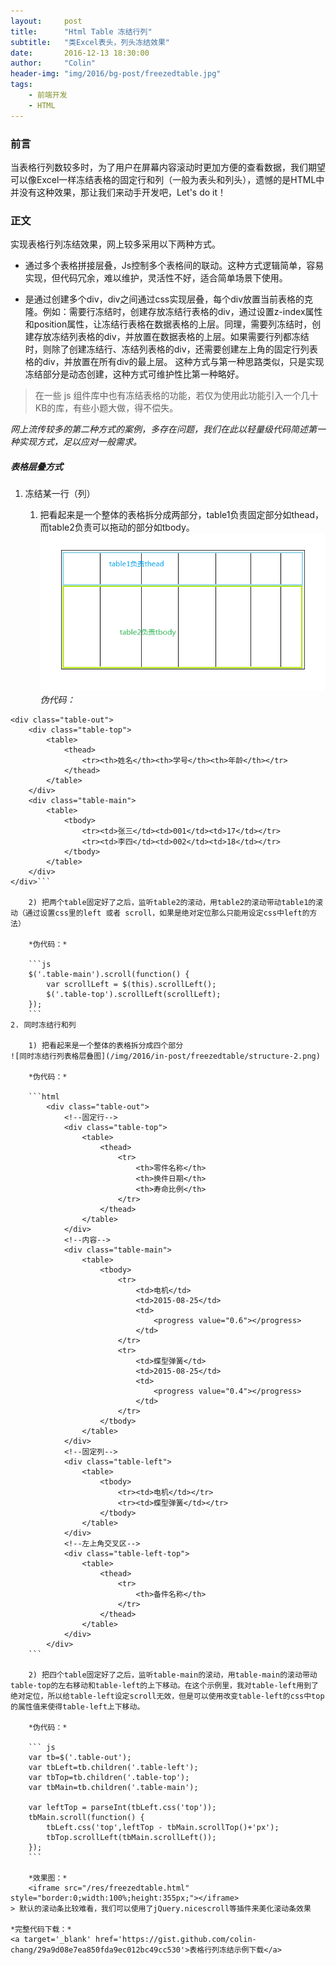 ```yaml
---
layout:     post
title:      "Html Table 冻结行列"
subtitle:   "类Excel表头，列头冻结效果"
date:       2016-12-13 18:30:00
author:     "Colin"
header-img: "img/2016/bg-post/freezedtable.jpg"
tags:
    - 前端开发
    - HTML
---
```


### 前言
当表格行列数较多时，为了用户在屏幕内容滚动时更加方便的查看数据，我们期望可以像Excel一样冻结表格的固定行和列（一般为表头和列头），遗憾的是HTML中并没有这种效果，那让我们来动手开发吧，Let's do it！

### 正文
实现表格行列冻结效果，网上较多采用以下两种方式。

+ 通过多个表格拼接层叠，Js控制多个表格间的联动。这种方式逻辑简单，容易实现，但代码冗余，难以维护，灵活性不好，适合简单场景下使用。

+ 是通过创建多个div，div之间通过css实现层叠，每个div放置当前表格的克隆。例如：需要行冻结时，创建存放冻结行表格的div，通过设置z-index属性和position属性，让冻结行表格在数据表格的上层。同理，需要列冻结时，创建存放冻结列表格的div，并放置在数据表格的上层。如果需要行列都冻结时，则除了创建冻结行、冻结列表格的div，还需要创建左上角的固定行列表格的div，并放置在所有div的最上层。 这种方式与第一种思路类似，只是实现冻结部分是动态创建，这种方式可维护性比第一种略好。

> 在一些 js 组件库中也有冻结表格的功能，若仅为使用此功能引入一个几十KB的库，有些小题大做，得不偿失。

*网上流传较多的第二种方式的案例，多存在问题，我们在此以轻量级代码简述第一种实现方式，足以应对一般需求。*

##### 表格层叠方式
1. 冻结某一行（列）

    1) 把看起来是一个整体的表格拆分成两部分，table1负责固定部分如thead，而table2负责可以拖动的部分如tbody。
![冻结行(列)表格层叠图](/img/2016/in-post/freezedtable/structure-1.png)
    *伪代码：*

```
<div class="table-out">
    <div class="table-top">
        <table>
            <thead>
                <tr><th>姓名</th><th>学号</th><th>年龄</th></tr>
            </thead>
        </table>
    </div>
    <div class="table-main">
        <table>
            <tbody>
                <tr><td>张三</td><td>001</td><td>17</td></tr> 
                <tr><td>李四</td><td>002</td><td>18</td></tr> 
            </tbody>     
        </table>                
    </div>
</div>```

    2) 把两个table固定好了之后，监听table2的滚动，用table2的滚动带动table1的滚动（通过设置css里的left 或者 scroll，如果是绝对定位那么只能用设定css中left的方法）

    *伪代码：*

    ```js
    $('.table-main').scroll(function() {
        var scrollLeft = $(this).scrollLeft();
        $('.table-top').scrollLeft(scrollLeft);
    });
    ```
2. 同时冻结行和列

    1) 把看起来是一个整体的表格拆分成四个部分
![同时冻结行列表格层叠图](/img/2016/in-post/freezedtable/structure-2.png)
    
    *伪代码：*

    ```html
        <div class="table-out">
            <!--固定行-->
            <div class="table-top">
                <table>
                    <thead>
                        <tr>
                            <th>零件名称</th>
                            <th>换件日期</th>
                            <th>寿命比例</th>
                        </tr>
                    </thead>
                </table>
            </div>
            <!--内容-->
            <div class="table-main">
                <table>
                    <tbody>
                        <tr>
                            <td>电机</td>
                            <td>2015-08-25</td>
                            <td>
                                <progress value="0.6"></progress>
                            </td>
                        </tr>
                        <tr>
                            <td>蝶型弹簧</td>
                            <td>2015-08-25</td>
                            <td>
                                <progress value="0.4"></progress>
                            </td>
                        </tr>
                    </tbody>
                </table>
            </div>
            <!--固定列-->
            <div class="table-left">
                <table>
                    <tbody>
                        <tr><td>电机</td></tr>
                        <tr><td>蝶型弹簧</td></tr>
                    </tbody>
                </table>
            </div>
            <!--左上角交叉区-->
            <div class="table-left-top">
                <table>
                    <thead>
                        <tr>
                            <th>备件名称</th>
                        </tr>
                    </thead>
                </table>
            </div>
        </div>
    ```

    2) 把四个table固定好了之后，监听table-main的滚动，用table-main的滚动带动table-top的左右移动和table-left的上下移动。在这个示例里，我对table-left用到了绝对定位，所以给table-left设定scroll无效，但是可以使用改变table-left的css中top的属性值来使得table-left上下移动。
    
    *伪代码：*

    ``` js
    var tb=$('.table-out');
	var tbLeft=tb.children('.table-left');
	var tbTop=tb.children('.table-top');
	var tbMain=tb.children('.table-main');

    var leftTop = parseInt(tbLeft.css('top'));
    tbMain.scroll(function() {		
        tbLeft.css('top',leftTop - tbMain.scrollTop()+'px');
        tbTop.scrollLeft(tbMain.scrollLeft());
    });
    ```

    *效果图：*
    <iframe src="/res/freezedtable.html" style="border:0;width:100%;height:355px;"></iframe>
> 默认的滚动条比较难看，我们可以使用了jQuery.nicescroll等插件来美化滚动条效果

*完整代码下载：* 
<a target='_blank' href='https://gist.github.com/colin-chang/29a9d08e7ea850fda9ec012bc49cc530'>表格行列冻结示例下载</a>